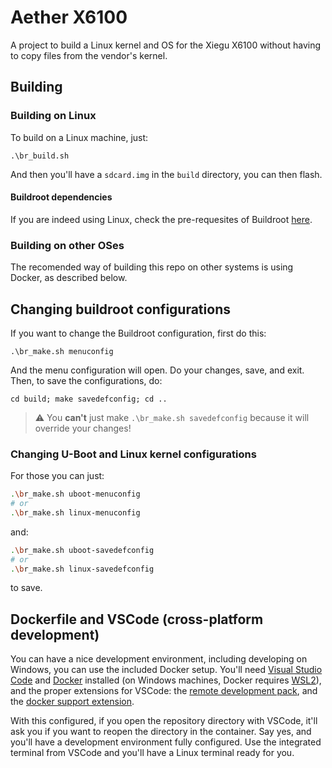 # Aether X6100

A project to build a Linux kernel and OS for the Xiegu X6100 without having to
copy files from the vendor's kernel.

## Building

### Building on Linux

To build on a Linux machine, just:

```shell
.\br_build.sh
```

And then you'll have a `sdcard.img` in the `build` directory, you can then
flash.

#### Buildroot dependencies

If you are indeed using Linux, check the pre-requesites of Buildroot
[here](https://buildroot.org/downloads/manual/manual.html#requirement).

### Building on other OSes

The recomended way of building this repo on other systems is using Docker, as
described below.

## Changing buildroot configurations

If you want to change the Buildroot configuration, first do this:

```shell
.\br_make.sh menuconfig
```

And the menu configuration will open. Do your changes, save, and exit.
Then, to save the configurations, do:

```shell
cd build; make savedefconfig; cd ..
```

> :warning: You **can't** just make `.\br_make.sh savedefconfig` because it will override
your changes!

### Changing U-Boot and Linux kernel configurations

For those you can just:

```sh
.\br_make.sh uboot-menuconfig
# or
.\br_make.sh linux-menuconfig
```

and:

```sh
.\br_make.sh uboot-savedefconfig
# or
.\br_make.sh linux-savedefconfig
```

to save.

## Dockerfile and VSCode (cross-platform development)

You can have a nice development environment, including developing on Windows,
you can use the included Docker setup.
You'll need [Visual Studio Code](https://code.visualstudio.com/) and
[Docker](https://www.docker.com/) installed (on Windows machines, Docker
requires [WSL2](https://learn.microsoft.com/en-us/windows/wsl/install)),
and the proper extensions for VSCode: the
[remote development pack](https://marketplace.visualstudio.com/items?itemName=ms-vscode-remote.vscode-remote-extensionpack), and the
[docker support
extension](https://marketplace.visualstudio.com/items?itemName=ms-azuretools.vscode-docker).

With this configured, if you open the repository directory with VSCode, it'll
ask you if you want to reopen the directory in the container.
Say yes, and you'll have a development environment fully configured.
Use the integrated terminal from VSCode and you'll have a Linux terminal ready
for you.
